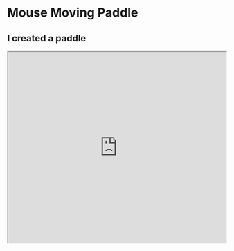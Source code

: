 # Mouse Moving Paddle
## I created a paddle

<iframe width="100%" height="442" src="https://editor.p5js.org/annabelle131/full/8yDYAT0CD"></iframe>
